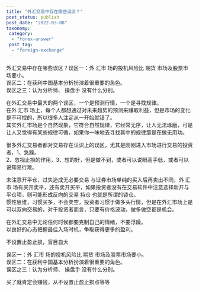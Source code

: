 ```yaml
---
title: "外汇交易中存在哪些误区？"
post_status: publish
post_date: "2022-03-08"
taxonomy:
 category: 
  - "forex-answer"
 post_tag: 
  - "foreign-exchange"
---
```


外汇交易中存在哪些误区？误区一：外 汇市 场的投机风险比 期货 市场及股票市场要小。  
误区二：在获利中国基本分析扮演着很重要的角色。  
误区之三：认为分析师、 操盘手 没有什么分别。  

在外汇交易中最大的两个误区，一个是预测行情，一个是寻找规律。  
在外 汇市 场上，每个人都想通过对未来趋势的预测来赚取利益，但是市场的变化是不可控的，所以很多人注定从一开始就错了。  
其实外汇市场是个自然现象，它符合自然规律，它经常无序，让人无法琢磨，可是让人又觉得有某些规律可循，如果你一味地去寻找其中的规律那是在做无用功。  

很多外汇交易者都对交易存在认识上的误区，尤其是刚刚进入市场进行交易的投资者，1、急躁。  
2、忽视止损的作用，3、想的好，但是做不到，或者可以说眼高手低，或者可以说知易行难。  

未注意开平仓，过失造成无必要交易 与证券市场单纯的买入后再卖出不同，外 汇市 场有买开卖平，还有卖开买平，如果投资者没有在交易软件中注意选择新开与平仓项，则可能形成反向的交易 持仓 也就是所谓的锁仓。  
惯性思维，习惯买多，不会卖空，投资者习惯于做多头行情，但是在外汇市场上是可以双向交易的，对于投资者而言，只要有价格波动，做多做空都是机会。  

在外汇交易中无论任何时候都要克制自己的情绪，不要浮躁。  
以良好的心态把握最佳入场时机，争取获得更多的盈利。  

不设置止盈止损，盲目自大

误区一：外 汇市 场的投机风险比 期货 市场及股票市场要小。  
误区二：在获利中国基本分析扮演着很重要的角色。  
误区之三：认为分析师、 操盘手 没有什么分别。  

买了就肯定会赚钱，从不设置止盈止损点等等
